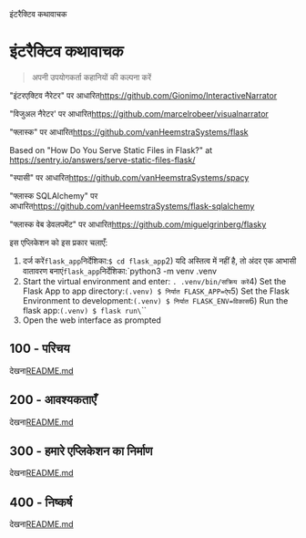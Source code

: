 इंटरैक्टिव कथावाचक

# इंटरैक्टिव कथावाचक

> अपनी उपयोगकर्ता कहानियों की कल्पना करें

"इंटरएक्टिव नैरेटर" पर आधारित<https://github.com/Gionimo/InteractiveNarrator>

"विजुअल नैरेटर' पर आधारित<https://github.com/marcelrobeer/visualnarrator>

"फ्लास्क" पर आधारित<https://github.com/vanHeemstraSystems/flask>

Based on "How Do You Serve Static Files in Flask?" at <https://sentry.io/answers/serve-static-files-flask/>

"स्पासी" पर आधारित<https://github.com/vanHeemstraSystems/spacy>

"फ्लास्क SQLAlchemy" पर आधारित<https://github.com/vanHeemstraSystems/flask-sqlalchemy>

"फ्लास्क वेब डेवलपमेंट" पर आधारित<https://github.com/miguelgrinberg/flasky>

इस एप्लिकेशन को इस प्रकार चलाएँ:

1) दर्ज करें`flask_app`निर्देशिका:`$ cd flask_app`2) यदि अस्तित्व में नहीं है, तो अंदर एक आभासी वातावरण बनाएं`flask_app`निर्देशिका:`python3 -m venv .venv
3) Start the virtual environment and enter: `. .venv/bin/सक्रिय करें`4) Set the Flask App to app directory:`(.venv) $ निर्यात FLASK_APP=ऐप`5) Set the Flask Environment to development:`(.venv) $ निर्यात FLASK_ENV=विकास`6) Run the flask app:`(.venv) $ flask run\`\`\`
7) Open the web interface as prompted

## 100 - परिचय

देखना[README.md](./100/README.md)

## 200 - आवश्यकताएँ

देखना[README.md](./200/README.md)

## 300 - हमारे एप्लिकेशन का निर्माण

देखना[README.md](./300/README.md)

## 400 - निष्कर्ष

देखना[README.md](./400/README.md)
